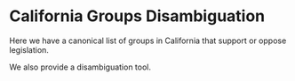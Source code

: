 # California Groups Disambiguation

Here we have a canonical list of groups in California that support or oppose legislation.

We also provide a disambiguation tool.

